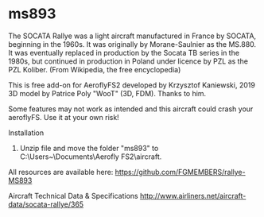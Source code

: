 # ms893
The SOCATA Rallye was a light aircraft manufactured in France by SOCATA, beginning in the 1960s. It was originally by Morane-Saulnier as the MS.880. It was eventually replaced in production by the Socata TB series in the 1980s, but continued in production in Poland under licence by PZL as the PZL Koliber. (From Wikipedia, the free encyclopedia)

This is free add-on for AeroflyFS2 developed by Krzysztof Kaniewski, 2019
3D model by Patrice Poly "WooT" (3D, FDM). Thanks to him.

 Some features may not work as intended and this aircraft could crash your aeroflyFS. 
 Use it at your own risk!

Installation

1. Unzip file and move the folder "ms893" to C:\Users\~\Documents\Aerofly FS2\aircraft.


All resources are available here: https://github.com/FGMEMBERS/rallye-MS893

Aircraft Technical Data & Specifications http://www.airliners.net/aircraft-data/socata-rallye/365